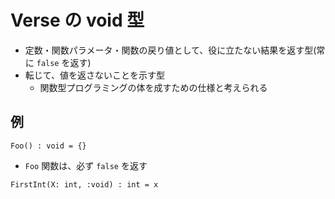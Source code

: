 # Verse の void 型

- 定数・関数パラメータ・関数の戻り値として、役に立たない結果を返す型(常に `false` を返す)
- 転じて、値を返さないことを示す型
  - 関数型プログラミングの体を成すための仕様と考えられる

## 例

```Verse
Foo() : void = {}
```

- `Foo` 関数は、必ず `false` を返す

```Verse
FirstInt(X: int, :void) : int = x
```
